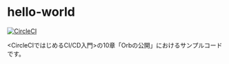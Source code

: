 # hello-world

[![CircleCI](https://circleci.com/gh/circleci-book/hello-world.svg?style=svg)](https://circleci.com/gh/circleci-book/hello-world)

<CircleCIではじめるCI/CD入門>の10章「Orbの公開」におけるサンプルコードです。
